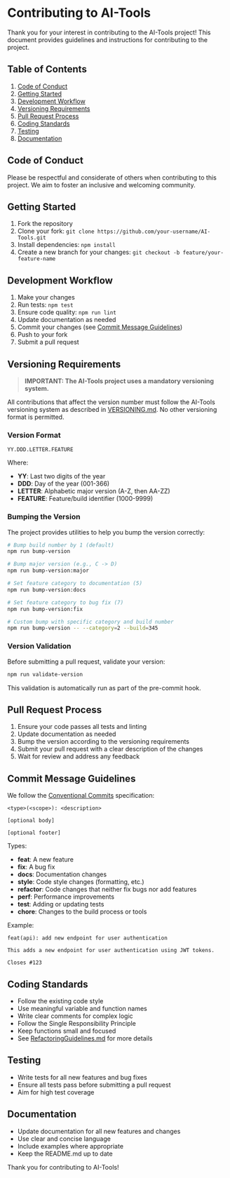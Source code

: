 # Contributing to AI-Tools

Thank you for your interest in contributing to the AI-Tools project! This document provides guidelines and instructions for contributing to the project.

## Table of Contents

1. [Code of Conduct](#code-of-conduct)
2. [Getting Started](#getting-started)
3. [Development Workflow](#development-workflow)
4. [Versioning Requirements](#versioning-requirements)
5. [Pull Request Process](#pull-request-process)
6. [Coding Standards](#coding-standards)
7. [Testing](#testing)
8. [Documentation](#documentation)

## Code of Conduct

Please be respectful and considerate of others when contributing to this project. We aim to foster an inclusive and welcoming community.

## Getting Started

1. Fork the repository
2. Clone your fork: `git clone https://github.com/your-username/AI-Tools.git`
3. Install dependencies: `npm install`
4. Create a new branch for your changes: `git checkout -b feature/your-feature-name`

## Development Workflow

1. Make your changes
2. Run tests: `npm test`
3. Ensure code quality: `npm run lint`
4. Update documentation as needed
5. Commit your changes (see [Commit Message Guidelines](#commit-message-guidelines))
6. Push to your fork
7. Submit a pull request

## Versioning Requirements

> **IMPORTANT: The AI-Tools project uses a mandatory versioning system.**

All contributions that affect the version number must follow the AI-Tools versioning system as described in [VERSIONING.md](./VERSIONING.md). No other versioning format is permitted.

### Version Format

```
YY.DDD.LETTER.FEATURE
```

Where:
- **YY**: Last two digits of the year
- **DDD**: Day of the year (001-366)
- **LETTER**: Alphabetic major version (A-Z, then AA-ZZ)
- **FEATURE**: Feature/build identifier (1000-9999)

### Bumping the Version

The project provides utilities to help you bump the version correctly:

```bash
# Bump build number by 1 (default)
npm run bump-version

# Bump major version (e.g., C -> D)
npm run bump-version:major

# Set feature category to documentation (5)
npm run bump-version:docs

# Set feature category to bug fix (7)
npm run bump-version:fix

# Custom bump with specific category and build number
npm run bump-version -- --category=2 --build=345
```

### Version Validation

Before submitting a pull request, validate your version:

```bash
npm run validate-version
```

This validation is automatically run as part of the pre-commit hook.

## Pull Request Process

1. Ensure your code passes all tests and linting
2. Update documentation as needed
3. Bump the version according to the versioning requirements
4. Submit your pull request with a clear description of the changes
5. Wait for review and address any feedback

## Commit Message Guidelines

We follow the [Conventional Commits](https://www.conventionalcommits.org/) specification:

```
<type>(<scope>): <description>

[optional body]

[optional footer]
```

Types:
- **feat**: A new feature
- **fix**: A bug fix
- **docs**: Documentation changes
- **style**: Code style changes (formatting, etc.)
- **refactor**: Code changes that neither fix bugs nor add features
- **perf**: Performance improvements
- **test**: Adding or updating tests
- **chore**: Changes to the build process or tools

Example:
```
feat(api): add new endpoint for user authentication

This adds a new endpoint for user authentication using JWT tokens.

Closes #123
```

## Coding Standards

- Follow the existing code style
- Use meaningful variable and function names
- Write clear comments for complex logic
- Follow the Single Responsibility Principle
- Keep functions small and focused
- See [RefactoringGuidelines.md](./RefactoringGuidelines.md) for more details

## Testing

- Write tests for all new features and bug fixes
- Ensure all tests pass before submitting a pull request
- Aim for high test coverage

## Documentation

- Update documentation for all new features and changes
- Use clear and concise language
- Include examples where appropriate
- Keep the README.md up to date

Thank you for contributing to AI-Tools!
